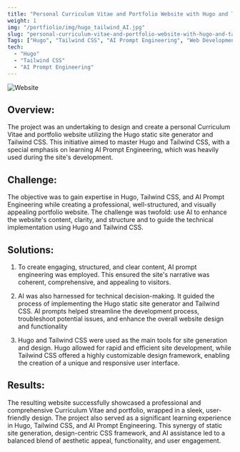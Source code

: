 ```yaml
---
title: "Personal Curriculum Vitae and Portfolio Website with Hugo and Tailwind CSS"
weight: 1
img: "/portfiolio/img/hugo_tailwind_AI.jpg"
slug: "personal-curriculum-vitae-and-portfolio-website-with-hugo-and-tailwind-css"
Tags: ["Hugo", "Tailwind CSS", "AI Prompt Engineering", "Web Development"]
tech:
  - "Hugo"
  - "Tailwind CSS"
  - "AI Prompt Engineering"
---
```

![Website](/portfiolio/img/hugo_tailwind_AI.jpg)
## Overview:

The project was an undertaking to design and create a personal Curriculum Vitae and portfolio website utilizing the Hugo static site generator and Tailwind CSS. This initiative aimed to master Hugo and Tailwind CSS, with a special emphasis on learning AI Prompt Engineering, which was heavily used during the site's development.

## Challenge:

The objective was to gain expertise in Hugo, Tailwind CSS, and AI Prompt Engineering while creating a professional, well-structured, and visually appealing portfolio website. The challenge was twofold: use AI to enhance the website's content, clarity, and structure and to guide the technical implementation using Hugo and Tailwind CSS.

## Solutions:

1. To create engaging, structured, and clear content, AI prompt engineering was employed. This ensured the site's narrative was coherent, comprehensive, and appealing to visitors.

2. AI was also harnessed for technical decision-making. It guided the process of implementing the Hugo static site generator and Tailwind CSS. AI prompts helped streamline the development process, troubleshoot potential issues, and enhance the overall website design and functionality

3. Hugo and Tailwind CSS were used as the main tools for site generation and design. Hugo allowed for rapid and efficient site development, while Tailwind CSS offered a highly customizable design framework, enabling the creation of a unique and responsive user interface.

## Results:

The resulting website successfully showcased a professional and comprehensive Curriculum Vitae and portfolio, wrapped in a sleek, user-friendly design. The project also served as a significant learning experience in Hugo, Tailwind CSS, and AI Prompt Engineering. This synergy of static site generation, design-centric CSS framework, and AI assistance led to a balanced blend of aesthetic appeal, functionality, and user engagement.
